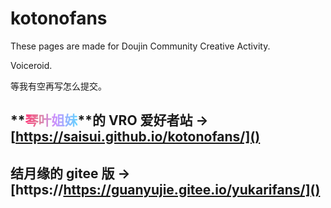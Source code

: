 # kotonofans

These pages are made for Doujin Community Creative Activity.

Voiceroid.

等我有空再写怎么提交。

## **<span style="background: rgb(255,51,120);background: linear-gradient(90deg, rgba(255,51,120,1) 0%, rgba(221,131,158,1) 28%, rgba(202,145,255,1) 58%, rgba(100,212,255,1) 100%);;-webkit-background-clip: text;-webkit-text-fill-color: transparent;">琴叶姐妹</span>**的 VRO 爱好者站 -> [https://saisui.github.io/kotonofans/]()

## **结月缘**的 gitee 版 -> [https://https://guanyujie.gitee.io/yukarifans/]()
